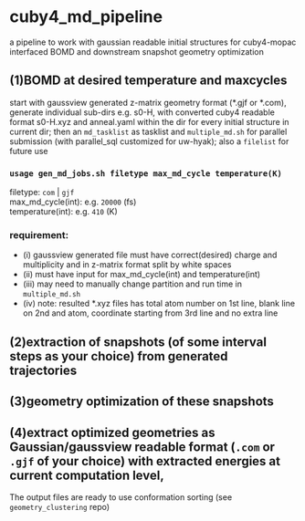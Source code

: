 # cuby4_md_pipeline
a pipeline to work with gaussian readable initial structures for cuby4-mopac interfaced BOMD and downstream snapshot geometry optimization  
## (1)BOMD at desired temperature and maxcycles  
start with gaussview generated z-matrix geometry format (*.gjf or *.com), generate individual sub-dirs e.g. s0-H, with converted cuby4 readable format s0-H.xyz and anneal.yaml within the dir for every initial structure in current dir; then an `md_tasklist` as tasklist and `multiple_md.sh` for parallel submission (with parallel_sql customized for uw-hyak); also a `filelist` for future use  

### `usage gen_md_jobs.sh filetype max_md_cycle temperature(K)`  
filetype: `com` | `gjf`  
max_md_cycle(int): e.g. `20000` (fs)  
temperature(int): e.g. `410` (K)  

### requirement:  
* (i) gaussview generated file must have correct(desired) charge and multiplicity and in z-matrix format split by white spaces  
* (ii) must have input for max_md_cycle(int) and temperature(int)  
* (iii) may need to manually change partition and run time in `multiple_md.sh`  
* (iv) note: resulted *.xyz files has total atom number on 1st line, blank line on 2nd and atom, coordinate starting from 3rd line and no extra line  

## (2)extraction of snapshots (of some interval steps as your choice) from generated trajectories  


## (3)geometry optimization of these snapshots
## (4)extract optimized geometries as Gaussian/gaussview readable format (`.com` or `.gjf` of your choice) with extracted energies at current computation level, 
The output files are ready to use conformation sorting (see `geometry_clustering` repo)
